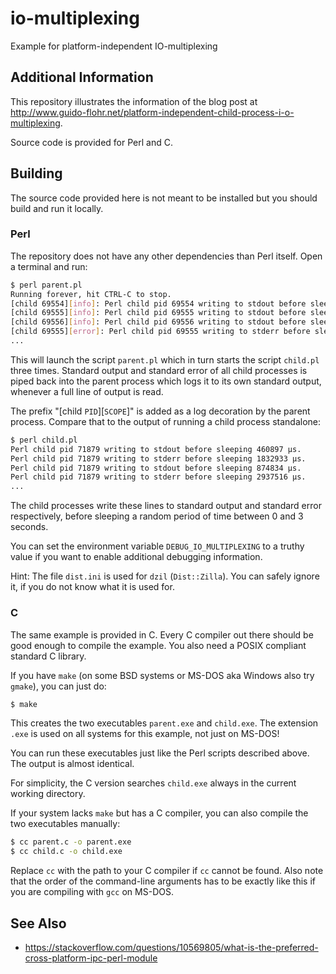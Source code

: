 # io-multiplexing

Example for platform-independent IO-multiplexing

## Additional Information

This repository illustrates the information of the blog post at
http://www.guido-flohr.net/platform-independent-child-process-i-o-multiplexing.

Source code is provided for Perl and C.

## Building

The source code provided here is not meant to be installed but you should
build and run it locally.

### Perl

The repository does not have any other dependencies than Perl itself.  Open a
terminal and run:

```sh
$ perl parent.pl
Running forever, hit CTRL-C to stop.
[child 69554][info]: Perl child pid 69554 writing to stdout before sleeping 2261943 μs.
[child 69555][info]: Perl child pid 69555 writing to stdout before sleeping 858209 μs.
[child 69556][info]: Perl child pid 69556 writing to stdout before sleeping 2370161 μs.
[child 69555][error]: Perl child pid 69555 writing to stderr before sleeping 2860666 μs.
...
```

This will launch the script `parent.pl` which in turn starts the script
`child.pl` three times.  Standard output and standard error of all child
processes is piped back into the parent process which logs it to its own
standard output, whenever a full line of output is read.

The prefix "[child `PID`][`SCOPE`]" is added as a log decoration by the parent
process.  Compare that to the output of running a child process standalone:

```sh
$ perl child.pl
Perl child pid 71879 writing to stdout before sleeping 460897 μs.
Perl child pid 71879 writing to stderr before sleeping 1832933 μs.
Perl child pid 71879 writing to stdout before sleeping 874834 μs.
Perl child pid 71879 writing to stderr before sleeping 2937516 μs.
...
```

The child processes write these lines to standard output and standard error
respectively, before sleeping a random period of time between 0 and 3 seconds.

You can set the environment variable `DEBUG_IO_MULTIPLEXING` to a truthy
value if you want to enable additional debugging information.

Hint: The file `dist.ini` is used for `dzil` (`Dist::Zilla`).  You can safely
ignore it, if you do not know what it is used for.

### C

The same example is provided in C.  Every C compiler out there should be good
enough to compile the example.  You also need a POSIX compliant standard C
library.

If you have `make` (on some BSD systems or MS-DOS aka Windows also try `gmake`),
you can just do:

```sh
$ make
```

This creates the two executables `parent.exe` and `child.exe`.  The extension
`.exe` is used on all systems for this example, not just on MS-DOS!

You can run these executables just like the Perl scripts described above.  The
output is almost identical.

For simplicity, the C version searches `child.exe` always in the current
working directory.

If your system lacks `make` but has a C compiler, you can also compile the
two executables manually:

```sh
$ cc parent.c -o parent.exe
$ cc child.c -o child.exe
```

Replace `cc` with the path to your C compiler if `cc` cannot be found.  Also
note that the order of the command-line arguments has to be exactly like this
if you are compiling with `gcc` on MS-DOS.

## See Also

* https://stackoverflow.com/questions/10569805/what-is-the-preferred-cross-platform-ipc-perl-module